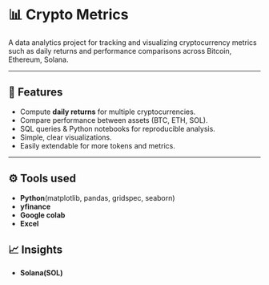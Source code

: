 # 📊 Crypto Metrics  

A data analytics project for tracking and visualizing cryptocurrency metrics such as daily returns and performance comparisons across Bitcoin, Ethereum, Solana.

---

## 🚀 Features  
- Compute **daily returns** for multiple cryptocurrencies.  
- Compare performance between assets (BTC, ETH, SOL).  
- SQL queries & Python notebooks for reproducible analysis.  
- Simple, clear visualizations.  
- Easily extendable for more tokens and metrics.  

---

## ⚙️ Tools used
- **Python**(matplotlib, pandas, gridspec, seaborn)
- **yfinance**
- **Google colab**
- **Excel**

## 📈 Insights
- **Solana(SOL)** 
